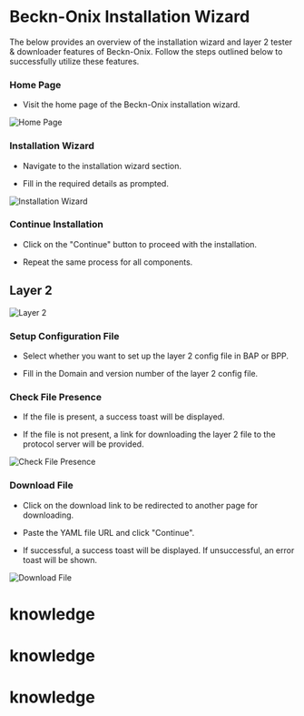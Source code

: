 # Beckn-Onix Installation Wizard



The below provides an overview of the installation wizard and layer 2 tester & downloader features of Beckn-Onix. Follow the steps outlined below to successfully utilize these features.



### Home Page

- Visit the home page of the Beckn-Onix installation wizard.



![Home Page](https://github.com/beckn/beckn-onix/assets/85678545/e8674a29-b6e2-4fb2-a5ad-c76166bf1174)



### Installation Wizard

- Navigate to the installation wizard section.

- Fill in the required details as prompted.



![Installation Wizard](https://github.com/beckn/beckn-onix/assets/85678545/e9cec587-299f-4793-9045-c7c01551ad51)



### Continue Installation

- Click on the "Continue" button to proceed with the installation.

- Repeat the same process for all components.



## Layer 2



![Layer 2](https://github.com/beckn/beckn-onix/assets/85678545/32978858-5303-43b2-b0b5-517ee98ec6c3)



### Setup Configuration File

- Select whether you want to set up the layer 2 config file in BAP or BPP.

- Fill in the Domain and version number of the layer 2 config file.



### Check File Presence

- If the file is present, a success toast will be displayed.

- If the file is not present, a link for downloading the layer 2 file to the protocol server will be provided.



![Check File Presence](https://github.com/beckn/beckn-onix/assets/85678545/31aaf210-9fef-4c33-b651-7231cd900f0a)



### Download File

- Click on the download link to be redirected to another page for downloading.

- Paste the YAML file URL and click "Continue".

- If successful, a success toast will be displayed. If unsuccessful, an error toast will be shown.



![Download File](https://github.com/beckn/beckn-onix/assets/85678545/0dd9d456-66ca-4e2a-abc1-ba8dd98719c1)
# knowledge
# knowledge
# knowledge
